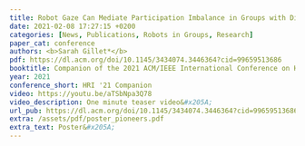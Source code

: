 ```yaml
---
title: Robot Gaze Can Mediate Participation Imbalance in Groups with Different Skill Levels
date: 2021-02-08 17:27:15 +0200
categories: [News, Publications, Robots in Groups, Research]
paper_cat: conference
authors: <b>Sarah Gillet*</b>
pdf: https://dl.acm.org/doi/10.1145/3434074.3446364?cid=99659513686
booktitle: Companion of the 2021 ACM/IEEE International Conference on Human-Robot Interaction, 2021, New York, NY, USA
year: 2021
conference_short: HRI '21 Companion
video: https://youtu.be/aTSbNpa3Q78
video_description: One minute teaser video&#x205A;
url_pub: https://dl.acm.org/doi/10.1145/3434074.3446364?cid=99659513686
extra: /assets/pdf/poster_pioneers.pdf
extra_text: Poster&#x205A;
---
```


